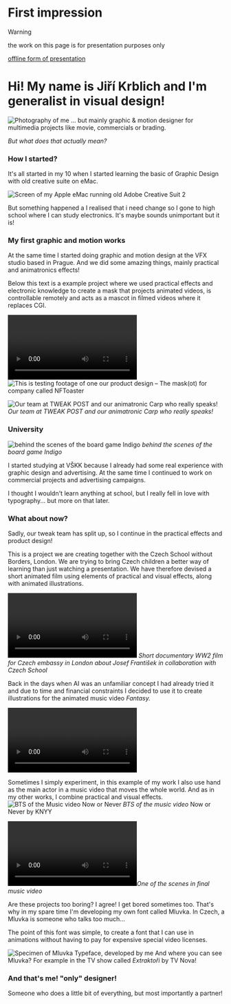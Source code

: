 # First impression

> [!WARNING]
> the work on this page is for presentation purposes only

[offline form of presentation](https://docs.google.com/presentation/d/1OUmfITUkxccNSzLBnFHSptuiKydQFG4B/edit?usp=share_link&ouid=105066854430645324700&rtpof=true&sd=true)
# Hi! My name is Jiří Krblich and I'm generalist in visual design!

![Photography of me](/static/me.jpg)
... but mainly graphic & motion designer for multimedia projects like movie, commercials or brading.

*But what does that actually mean?*

### How I started?

It's all started in my 10 when I started learning the basic of Graphic Design with old creative suite on eMac.

![Screen of my Apple eMac running old Adobe Creative Suit 2](/02-first-impression/static/ps.jpg)

But something happened a I realised that i need change so I gone to high school where I can study electronics. It's maybe sounds unimportant but it is!

### My first graphic and motion works

At the same time I started doing graphic and motion design at the VFX studio based in Prague. And we did some amazing things, mainly practical and animatronics effects!

Below this text is a example project where we used practical effects and electronic knowledge to create a mask that projects animated videos, is controllable remotely and acts as a mascot in filmed videos where it replaces CGI.


![This is testing footage of one our product design – The mask(ot) for company called NFToaster](/02-first-impression/Video/IMG_3879.mp4)
![This is testing footage of one our product design – The mask(ot) for company called NFToaster](/02-first-impression/static/IMG_3857.jpeg)

![Our team at TWEAK POST and our animatronic Carp who really speaks!](/02-first-impression/static/IMG_2141.jpg)
*Our team at TWEAK POST and our animatronic Carp who really speaks!*

### University

![behind the scenes of the board game Indigo](/02-first-impression/static/IMG_1731.jpg)
*behind the scenes of the board game Indigo*

I started studying at VŠKK because I already had some real experience with graphic design and advertising. At the same time I continued to work on commercial projects and advertising campaigns.

I thought I wouldn't learn anything at school, but I really fell in love with typography... but more on that later.
### What about now?

Sadly, our tweak team has split up, so I continue in the practical effects and product design!

This is a project we are creating together with the Czech School without Borders, London. We are trying to bring Czech children a better way of learning than just watching a presentation. We have therefore devised a short animated film using elements of practical and visual effects, along with animated illustrations.


![Short documentary WW2 film for Czech embassy in London about Josef František in collaboration with Czech School](/02-first-impression/Video/Frantisek_Josef_-_Trailer.mp4)
*Short documentary WW2 film for Czech embassy in London about Josef František in collaboration with Czech School*



Back in the days when AI was an unfamiliar concept I had already tried it and due to time and financial constraints I decided to use it to create illustrations for the animated music video *Fantasy.*


![AI generated music video Fantasy for musician KNYY](02-first-impression/Video/fantasy.mp4)

Sometimes I simply experiment, in this example of my work I also use hand as the main actor in a music video that moves the whole world. And as in my other works, I combine practical and visual effects.
![BTS of the Music video Now or Never](/02-first-impression/static/pasted-image.png)
*BTS of the music video* Now or Never by KNYY


![One of the scenes in final music video](/02-first-impression/Video/KNYY_NowOrNever_Scene25_v02_03_comp_behance-Apple_Devices_4K.mp4)*One of the scenes in final music video* 


Are these projects too boring? I agree! I get bored sometimes too. That's why in my spare time I'm developing my own font called Mluvka. In Czech, a Mluvka is someone who talks too much...

The point of this font was simple, to create a font that I can use in animations without having to pay for expensive special video licenses.

![Specimen of Mluvka Typeface, developed by me](/02-first-impression/static/Artboard1.png)
And where you can see Mluvka? For example in the TV show called *Extraktoři* by TV Nova!

### And that's me! "only" designer!
Someone who does a little bit of everything, but most importantly a partner!